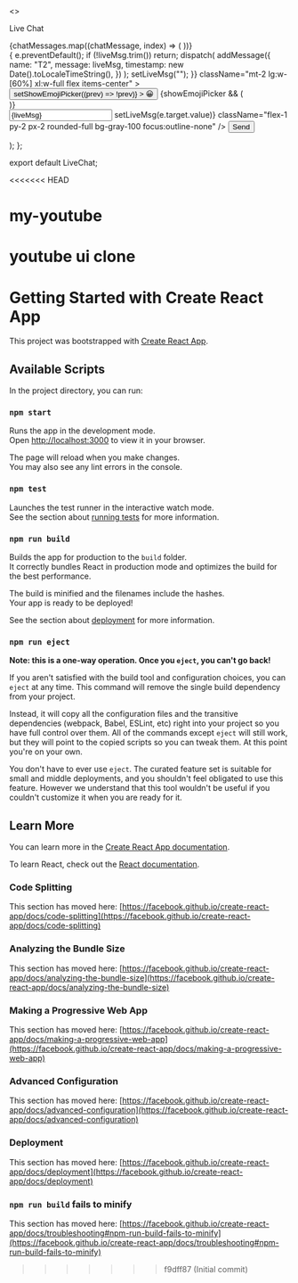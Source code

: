 <>
<div className="bg-white  shadow-md  xl:mx-2 p-2  rounded-lg  ">
<div className=" items-center mb-4">
<div className="ml-3">
<p className="text:sm xl:text-xl font-medium">Live Chat</p>
</div>
</div>
<div className=" w-full h-[300px] xl:h-[650px] rounded-lg p-4  flex flex-col-reverse overflow-y-scroll">
<div>
{chatMessages.map((chatMessage, index) => (
<ChatMessage
                timestamp={chatMessage.timestamp}
                name={chatMessage.name}
                key={index}
                msg={chatMessage.message}
              />
))}
</div>
</div>
<form
onSubmit={(e) => {
e.preventDefault();
if (!liveMsg.trim()) return;
dispatch(
addMessage({
name: "T2",
message: liveMsg,
timestamp: new Date().toLocaleTimeString(),
})
);
setLiveMsg("");
}}
className="mt-2 lg:w-[60%] xl:w-full flex items-center" >
<div className="relative">
<button
type="button"
className="bg-gray-200 text-black px-2 xl:px-3 py-2 rounded-full xl:mr-2 hover:bg-gray-300"
onClick={() => setShowEmojiPicker((prev) => !prev)} >
😀
</button>
{showEmojiPicker && (
<div className="absolute bottom-[0] right-0 xl:bottom-12 xl:left-0 z-50">
<Picker onEmojiSelect={handleEmojiSelect} />
</div>
)}
</div>
<input
type="text"
value={liveMsg}
placeholder="Type your message..."
onChange={(e) => setLiveMsg(e.target.value)}
className="flex-1 py-2 px-2 rounded-full bg-gray-100 focus:outline-none"
/>
<button className="bg-blue-500 text-white px-4 py-2 rounded-full ml-3 hover:bg-blue-600">
Send
</button>
</form>
</div>
</>
);
};

export default LiveChat;

<<<<<<< HEAD

# my-youtube

# youtube ui clone

# Getting Started with Create React App

This project was bootstrapped with [Create React App](https://github.com/facebook/create-react-app).

## Available Scripts

In the project directory, you can run:

### `npm start`

Runs the app in the development mode.\
Open [http://localhost:3000](http://localhost:3000) to view it in your browser.

The page will reload when you make changes.\
You may also see any lint errors in the console.

### `npm test`

Launches the test runner in the interactive watch mode.\
See the section about [running tests](https://facebook.github.io/create-react-app/docs/running-tests) for more information.

### `npm run build`

Builds the app for production to the `build` folder.\
It correctly bundles React in production mode and optimizes the build for the best performance.

The build is minified and the filenames include the hashes.\
Your app is ready to be deployed!

See the section about [deployment](https://facebook.github.io/create-react-app/docs/deployment) for more information.

### `npm run eject`

**Note: this is a one-way operation. Once you `eject`, you can't go back!**

If you aren't satisfied with the build tool and configuration choices, you can `eject` at any time. This command will remove the single build dependency from your project.

Instead, it will copy all the configuration files and the transitive dependencies (webpack, Babel, ESLint, etc) right into your project so you have full control over them. All of the commands except `eject` will still work, but they will point to the copied scripts so you can tweak them. At this point you're on your own.

You don't have to ever use `eject`. The curated feature set is suitable for small and middle deployments, and you shouldn't feel obligated to use this feature. However we understand that this tool wouldn't be useful if you couldn't customize it when you are ready for it.

## Learn More

You can learn more in the [Create React App documentation](https://facebook.github.io/create-react-app/docs/getting-started).

To learn React, check out the [React documentation](https://reactjs.org/).

### Code Splitting

This section has moved here: [https://facebook.github.io/create-react-app/docs/code-splitting](https://facebook.github.io/create-react-app/docs/code-splitting)

### Analyzing the Bundle Size

This section has moved here: [https://facebook.github.io/create-react-app/docs/analyzing-the-bundle-size](https://facebook.github.io/create-react-app/docs/analyzing-the-bundle-size)

### Making a Progressive Web App

This section has moved here: [https://facebook.github.io/create-react-app/docs/making-a-progressive-web-app](https://facebook.github.io/create-react-app/docs/making-a-progressive-web-app)

### Advanced Configuration

This section has moved here: [https://facebook.github.io/create-react-app/docs/advanced-configuration](https://facebook.github.io/create-react-app/docs/advanced-configuration)

### Deployment

This section has moved here: [https://facebook.github.io/create-react-app/docs/deployment](https://facebook.github.io/create-react-app/docs/deployment)

### `npm run build` fails to minify

This section has moved here: [https://facebook.github.io/create-react-app/docs/troubleshooting#npm-run-build-fails-to-minify](https://facebook.github.io/create-react-app/docs/troubleshooting#npm-run-build-fails-to-minify)

> > > > > > > f9dff87 (Initial commit)
